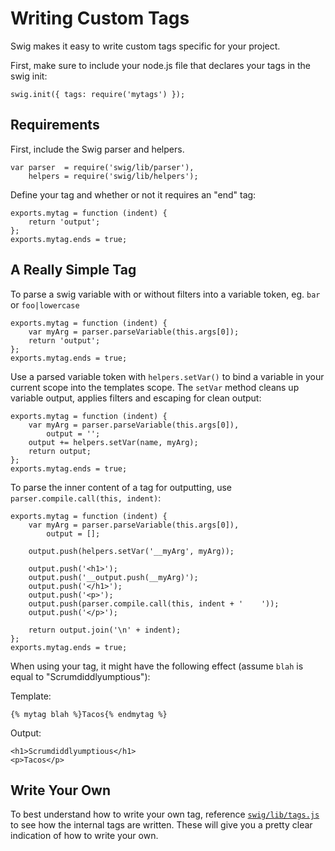 # Writing Custom Tags

Swig makes it easy to write custom tags specific for your project.

First, make sure to include your node.js file that declares your tags in the swig init:

    swig.init({ tags: require('mytags') });

## Requirements

First, include the Swig parser and helpers.

    var parser  = require('swig/lib/parser'),
        helpers = require('swig/lib/helpers');

Define your tag and whether or not it requires an "end" tag:

    exports.mytag = function (indent) {
        return 'output';
    };
    exports.mytag.ends = true;

## A Really Simple Tag

To parse a swig variable with or without filters into a variable token, eg. `bar` or `foo|lowercase`

    exports.mytag = function (indent) {
        var myArg = parser.parseVariable(this.args[0]);
        return 'output';
    };
    exports.mytag.ends = true;

Use a parsed variable token with `helpers.setVar()` to bind a variable in your current scope into the templates scope. The `setVar` method cleans up variable output, applies filters and escaping for clean output:

    exports.mytag = function (indent) {
        var myArg = parser.parseVariable(this.args[0]),
            output = '';
        output += helpers.setVar(name, myArg);
        return output;
    };
    exports.mytag.ends = true;

To parse the inner content of a tag for outputting, use `parser.compile.call(this, indent)`:

    exports.mytag = function (indent) {
        var myArg = parser.parseVariable(this.args[0]),
            output = [];

        output.push(helpers.setVar('__myArg', myArg));

        output.push('<h1>');
        output.push('__output.push(__myArg)');
        output.push('</h1>');
        output.push('<p>');
        output.push(parser.compile.call(this, indent + '    '));
        output.push('</p>');

        return output.join('\n' + indent);
    };
    exports.mytag.ends = true;

When using your tag, it might have the following effect (assume `blah` is equal to "Scrumdiddlyumptious"):

Template:

    {% mytag blah %}Tacos{% endmytag %}

Output:

    <h1>Scrumdiddlyumptious</h1>
    <p>Tacos</p>

## Write Your Own

To best understand how to write your own tag, reference [`swig/lib/tags.js`](../lib/tags.js) to see how the internal tags are written. These will give you a pretty clear indication of how to write your own.
